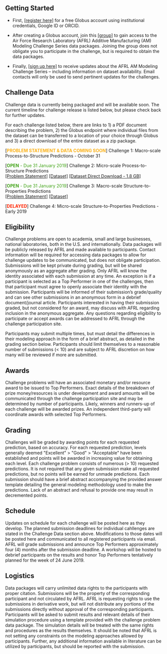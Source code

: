 ## Getting Started

* First, [[register here]]( https://globus.org/signup ) for a free Globus account using institutional credentials, Google ID or ORCID. 

* After creating a Globus account, join this [[group]]( https://www.globus.org/app/groups/fe6bbb86-74fe-11e8-b558-0a7d99bc78fe/about ) to gain access to the Air Force Research Laboratory (AFRL) Additive Manufacturing (AM) Modeling Challenge Series data packages. Joining the group does not obligate you to participate in the challenge, but is required to obtain the data packages.

* Finally, [[sign up here]](https://docs.google.com/forms/d/e/1FAIpQLScibM5JVow6aEfebX5xGLK5zwKRP0O07RdD8jF2Emz6MIcbIQ/viewform?usp=sf_link ) to receive updates about the AFRL AM Modeling Challenge Series – including information on dataset availability.  Email contacts will only be used to send pertinent updates for the challenges.

## Challenge Data

Challenge data is currently being packaged and will be available soon. The current timeline for challenge release is listed below, but please check back for further updates.

For each challenge listed below, there are links to 1) a PDF document describing the problem, 2) the Globus endpoint where individual files from the dataset can be transferred to a location of your choice through Globus and 3) a direct download of the entire dataset as a zip package.

[<span style="color:#FBB117">**PROBLEM STATEMENT & DATA COMING SOON**</span>] Challenge 1: Macro-scale Process-to-Structure Predictions - October 31

[<span style="color:#41A317">**OPEN** - Due 31 January 2019</span>] Challenge 2: Micro-scale Process-to-Structure Predictions<br>
[[Problem Statement]](https://materials-data-facility.github.io/MID3AS-AM-Challenge/Challenge%202%20Problem%20Statement%20Clean.pdf) [[Dataset]](http://dx.doi.org/10.18126/M27H1Z) [[Dataset Direct Download - 1.8 GB]](https://data.materialsdatafacility.org/afrl-challenge-data/published/publication_1151/data.zip)

[<span style="color:#41A317">**OPEN** - Due 31 January 2019</span>] Challenge 3: Macro-scale Structure-to-Properties Predictions<br>
[[Problem Statement]](https://materials-data-facility.github.io/MID3AS-AM-Challenge/Challenge%203%20Problem%20Statement%20Clean.pdf) [[Dataset]](http://dx.doi.org/10.18126/M26639)

[<span style="color:#FF2400">**DELAYED**</span>] Challenge 4: Micro-scale Structure-to-Properties Predictions - Early 2019

## Eligibility

Challenge problems are open to academia, small and large businesses, national laboratories, both in the U.S. and internationally.  Data packages will be publicly released by AFRL and made available to participants.  Contact information will be required for accessing data packages to allow for challenge updates to be communicated, but does not obligate participation.  Submissions will be kept private during grading, but will be shared anonymously as an aggregate after grading.  Only AFRL will know the identity associated with each submission at any time.  An exception is if a participant is selected as a Top Performer in one of the challenges, then that participant must agree to openly associate their identity with the submission.  Participants will be informed of their submission’s grade/quality and can see other submissions in an anonymous form in a debrief document/journal article.  Participants interested in having their submission graded, but not considered for an award, may discuss with AFRL regarding inclusion in the anonymous aggregate.  Any questions regarding eligibility to participate or accept awards can be addressed to AFRL through the challenge participation site. 

Participants may submit multiple times, but must detail the differences in their modeling approach in the form of a brief abstract, as detailed in the grading section below.  Participants should limit themselves to a reasonable number of submissions (< 10) and are subject to AFRL discretion on how many will be reviewed if more are submitted.

## Awards

Challenge problems will have an associated monetary and/or resource award to be issued to Top Performers.  Exact details of the breakdown of prize money/resources is under development and award amounts will be communicated through the challenge participation site and may be determined by number of participants.  Likely, winners and runners-up of each challenge will be awarded prizes.  An independent third-party will coordinate awards with selected Top Performers.

## Grading

Challenges will be graded by awarding points for each requested prediction, based on accuracy.  For each requested prediction, levels generally deemed "Excellent" > "Good" > "Acceptable" have been established and points will be awarded in increasing value for obtaining each level.  Each challenge problem consists of numerous (> 10) requested predictions.  It is not required that any given submission make all requested predictions, but no points will be earned for unmade predictions.  Each submission should have a brief abstract accompanying the provided answer template detailing the general modeling methodology used to make the predictions.  Lack of an abstract and refusal to provide one may result in decremented points. 

## Schedule

Updates on schedule for each challenge will be posted here as they develop.  The planned submission deadlines for individual cahllenges are stated in the Challenge Data section above.  Modifications to those dates will be posted here and communicated to all registered participants via email.  AFRL will grade submissions and announce Top Performers approximately four (4) months after the submission deadline.  A workshop will be hosted to debrief participants on the results and honor Top Performers tentatively planned for the week of 24 June 2019.

## Logistics 

Data packages will carry unlimited data rights to the participants with proper citation.  Submissions will be the property of the corresponding participant and not circulated by AFRL.  AFRL is requesting rights to use the submissions in derivative work, but will not distribute any portions of the submissions directly without approval of the corresponding participants.  Participants will be asked to submit results and relevant details of their simulation procedure using a template provided with the challenge problem data package.  The simulation details will be treated with the same rights and procedures as the results themselves.  It should be noted that AFRL is not setting any constraints on the modeling approaches allowed by participants.  Further, any additional information available in literature can be utilized by participants, but should be reported with the submission.
